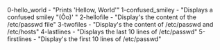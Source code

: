 0-hello_world - "Prints 'Hellow, World'"
1-confused_smiley - "Displays a confused smiley "(Ôo)' "
2-hellofile - "Display's the content of the /etc/passwd file"
3-twofiles - "Display's the content of /etc/passwd and /etc/hosts"
4-lastlines - "Displays the last 10 lines of /etc/passwd"
5-firstlines - "Display's the first 10 lines of /etc/passwd"
